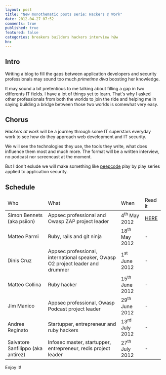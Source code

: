 ```yaml
---
layout: post
title: "New monothematic posts serie: Hackers @ Work"
date: 2012-04-27 07:52
comments: true
published: true
featured: false
categories: breakers builders hackers interview h@w
hn: 
---
```


## Intro

Writing a blog to fill the gaps between application developers and security
professionals may sound too much _primetime diva_ boosting her knowledge.

It may sound a bit pretentious to me talking about filling a gap in two
differents IT fields. I have a lot of things yet to learn. That's why I asked
other professionals from both the worlds to join the ride and helping me in
saying building a bridge between those two worlds is somewhat very easy.

<!-- more -->

## Chorus

_Hackers at work_ will be a journey through some IT superstars everyday work to
see how do they approach web development and IT security.

We will see the technologies they use, the tools they write, what does
influence them most and much more.
The format will be a written interview, no podcast nor screencast at the
moment.

But I don't exlude we will make something like [peepcode](http://peepcode.com)
play by play series applied to application security.

## Schedule

<table class="table-striped table-bordered table">
  <thead>
    <tr>
      <td>Who</td>
      <td>What</td>
      <td>When</td>
      <td>Read it</td>
    </tr>
  </thead>

  <tbody>
    <tr> <td>Simon Bennets (aka psiion)</td> <td>Appsec professional and Owasp ZAP project leader</td> <td>4<sup>th</sup> May 2012</td> <td><a href="http://armoredcode.com/blog/h-at-w-number-1-simon-bennetts-owasp-zap-project-leader/">HERE</a> </td> </tr>
    <tr> <td>Matteo Parmi</td> <td> Ruby, rails and git ninja </td> <td>18<sup>th</sup> May 2012</td> <td> - </td> </tr>
    <tr> <td>Dinis Cruz</td> <td>Appsec professional, international speaker, Owasp O2 project leader and drummer</td> <td>1<sup>st</sup> June 2012</td> <td> - </td> </tr>
    <tr> <td>Matteo Collina</td> <td>Ruby hacker</td> <td>15<sup>th</sup> June 2012</td> <td> - </td> </tr>
    <tr> <td>Jim Manico</td> <td>Appsec professional, Owasp Podcast project leader</td> <td>29<sup>th</sup> June 2012</td> <td> - </td> </tr>
    <tr> <td>Andrea Reginato</td> <td>Startupper, entrepreneur and ruby hackers</td> <td>13<sup>rd</sup> July 2012</td> <td> - </td> </tr>
    <tr> <td>Salvatore Sanfilippo (aka antirez)</td> <td>Infosec master, startupper, entrepreneur, redis project leader</td> <td>27<sup>th</sup> July 2012</td> <td> - </td> </tr>

  </tbody>
</table>

Enjoy it!
